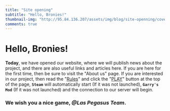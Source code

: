 ```yaml
---
title: "Site opening"
subtitle: "Hello, Bronies!"
thumbnail-img: "http://95.84.136.207/assets/img/blog/site-openning/cover.png"
comments: true
---
```


# Hello, Bronies!

**Today**, we have opened our website, where we will publish news about the project, and there are also useful links and articles here. If you are here for the first time, then be sure to visit the "About us" page. If you are interested in our project, then read the "[Rules](/rules/)" and click the "[PLAY](steam://connect/95.84.136.207:27015)" button at the top of the page, **`Steam`** will automatically start (If it was not launched), **`Garry's Mod`** (If it was not launched) and the connection to our server will begin.

### We wish you a nice game, _@Las Pegasus Team_.
